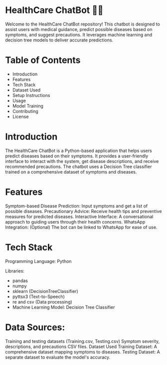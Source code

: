 # HealthCare ChatBot 🤖💊
Welcome to the HealthCare ChatBot repository! This chatbot is designed to assist users with medical guidance, predict possible diseases based on symptoms, and suggest precautions. It leverages machine learning and decision tree models to deliver accurate predictions.

# Table of Contents
- Introduction
- Features
- Tech Stack
- Dataset Used
- Setup Instructions
- Usage
- Model Training
- Contributing
- License
  
# Introduction
The HealthCare ChatBot is a Python-based application that helps users predict diseases based on their symptoms. It provides a user-friendly interface to interact with the system, get disease descriptions, and receive recommended precautions. The chatbot uses a Decision Tree classifier trained on a comprehensive dataset of symptoms and diseases.

# Features
Symptom-based Disease Prediction: Input symptoms and get a list of possible diseases.
Precautionary Advice: Receive health tips and preventive measures for predicted diseases.
Interactive Interface: A conversational approach to guiding users through their health concerns.
WhatsApp Integration: (Optional) The bot can be linked to WhatsApp for ease of use.

# Tech Stack
Programming Language: Python

Libraries:
- pandas
- numpy
- sklearn (DecisionTreeClassifier)
- pyttsx3 (Text-to-Speech)
- re and csv (Data processing)
- Machine Learning Model: Decision Tree Classifier
  
# Data Sources:
Training and testing datasets (Training.csv, Testing.csv)
Symptom severity, descriptions, and precautions CSV files.
Dataset Used
Training Dataset: A comprehensive dataset mapping symptoms to diseases.
Testing Dataset: A separate dataset to evaluate the model's accuracy.

